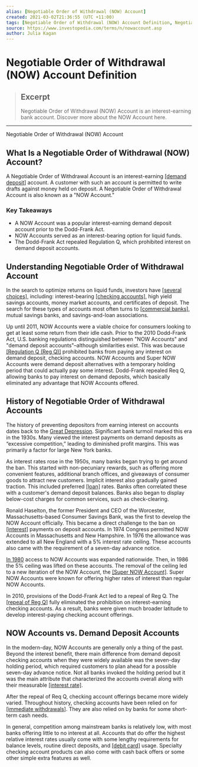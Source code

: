 ```yaml
---
alias: [Negotiable Order of Withdrawal (NOW) Account]
created: 2021-03-02T21:36:55 (UTC +11:00)
tags: [Negotiable Order of Withdrawal (NOW) Account Definition, Negotiable Order of Withdrawal (NOW) Account]
source: https://www.investopedia.com/terms/n/nowaccount.asp
author: Julia Kagan
---
```


# Negotiable Order of Withdrawal (NOW) Account Definition

> ## Excerpt
> Negotiable Order of Withdrawal (NOW) Account is an interest-earning bank account. Discover more about the NOW Account here.

---

Negotiable Order of Withdrawal (NOW) Account
## What Is a Negotiable Order of Withdrawal (NOW) Account?

A Negotiable Order of Withdrawal Account is an interest-earning [[demand deposit]](https://www.investopedia.com/terms/d/demanddeposit.asp) account. A customer with such an account is permitted to write drafts against money held on deposit. A Negotiable Order of Withdrawal Account is also known as a "NOW Account."

### Key Takeaways

-   A NOW Account was a popular interest-earning demand deposit account prior to the Dodd-Frank Act.
-   NOW Accounts served as an interest-bearing option for liquid funds.
-   The Dodd-Frank Act repealed Regulation Q, which prohibited interest on demand deposit accounts.

## Understanding Negotiable Order of Withdrawal Account

In the search to optimize returns on liquid funds, investors have [[several choices]](https://www.investopedia.com/articles/personal-finance/091815/5-best-alternatives-bank-saving-accounts.asp), including: interest-bearing [[checking accounts]](https://www.investopedia.com/terms/c/checkingaccount.asp), high yield savings accounts, money market accounts, and certificates of deposit. The search for these types of accounts most often turns to [[commercial banks]](https://www.investopedia.com/terms/c/commercialbank.asp), mutual savings banks, and savings-and-loan associations.

Up until 2011, NOW Accounts were a viable choice for consumers looking to get at least some return from their idle cash. Prior to the 2010 Dodd-Frank Act, U.S. banking regulations distinguished between "NOW Accounts" and "demand deposit accounts"–although similarities exist. This was because [[Regulation Q (Reg Q)]](https://www.investopedia.com/terms/r/regulationq.asp) prohibited banks from paying any interest on demand deposit, checking accounts. NOW Accounts and Super NOW Accounts were demand deposit alternatives with a temporary holding period that could actually pay some interest. Dodd-Frank repealed Req Q, allowing banks to pay interest on demand deposits, which basically eliminated any advantage that NOW Accounts offered.

## History of Negotiable Order of Withdrawal Accounts

The history of preventing depositors from earning interest on accounts dates back to the [Great Depression](https://www.investopedia.com/terms/g/great_depression.asp). Significant bank turmoil marked this era in the 1930s. Many viewed the interest payments on demand deposits as “excessive competition,” leading to diminished profit margins. This was primarily a factor for large New York banks.

As interest rates rose in the 1950s, many banks began trying to get around the ban. This started with non-pecuniary rewards, such as offering more convenient features, additional branch offices, and giveaways of consumer goods to attract new customers. Implicit interest also gradually gained traction. This included preferred [[loan]](https://www.investopedia.com/terms/l/loan.asp) rates. Banks often correlated these with a customer's demand deposit balances. Banks also began to display below-cost charges for common services, such as check-clearing.

Ronald Haselton, the former President and CEO of the Worcester, Massachusetts-based Consumer Savings Bank, was the first to develop the NOW Account officially. This became a direct challenge to the ban on [[interest]](https://www.investopedia.com/terms/i/interest.asp) payments on deposit accounts. In 1974 Congress permitted NOW Accounts in Massachusetts and New Hampshire. In 1976 the allowance was extended to all New England with a 5% interest rate ceiling. These accounts also came with the requirement of a seven-day advance notice.

[In 1980](https://www.bankrate.com/glossary/n/now-account/) access to NOW Accounts was expanded nationwide. Then, in 1986 the 5% ceiling was lifted on these accounts. The removal of the ceiling led to a new iteration of the NOW Account, the [[Super NOW Account]](https://www.investopedia.com/terms/s/supernowaccount.asp). Super NOW Accounts were known for offering higher rates of interest than regular NOW Accounts.

In 2010, provisions of the Dodd-Frank Act led to a repeal of Reg Q. The [[repeal of Reg Q]](https://www.federalreserve.gov/newsevents/pressreleases/bcreg20110714a.htm) fully eliminated the prohibition on interest-earning checking accounts. As a result, banks were given much broader latitude to develop interest-paying checking account offerings.

## NOW Accounts vs. Demand Deposit Accounts

In the modern-day, NOW Accounts are generally only a thing of the past. Beyond the interest benefit, there main difference from demand deposit checking accounts when they were widely available was the seven-day holding period, which required customers to plan ahead for a possible seven-day advance notice. Not all banks invoked the holding period but it was the main attribute that characterized the accounts overall along with their measurable [[interest rate]](https://www.investopedia.com/terms/i/interestrate.asp).

After the repeal of Req Q, checking account offerings became more widely varied. Throughout history, checking accounts have been relied on for [[immediate withdrawals]](https://www.investopedia.com/terms/f/fdic-insured-account.asp). They are also relied on by banks for some short-term cash needs.

In general, competition among mainstream banks is relatively low, with most banks offering little to no interest at all. Accounts that do offer the highest relative interest rates usually come with some lengthy requirements for balance levels, routine direct deposits, and [[debit card]](https://www.investopedia.com/terms/d/debitcard.asp) usage. Specialty checking account products can also come with cash back offers or some other simple extra features as well.
